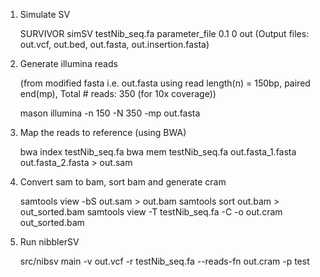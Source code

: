 1. Simulate SV

	SURVIVOR simSV testNib_seq.fa parameter_file 0.1 0 out
	(Output files: out.vcf, out.bed, out.fasta, out.insertion.fasta)

2. Generate illumina reads

	(from modified fasta i.e. out.fasta using read length(n) = 150bp, paired end(mp), Total # reads: 350 (for 10x coverage))

	mason illumina -n 150 -N 350 -mp out.fasta

3. Map the reads to reference (using BWA)

	bwa index testNib_seq.fa
	bwa mem testNib_seq.fa out.fasta_1.fasta out.fasta_2.fasta > out.sam
 
4. Convert sam to bam, sort bam and generate cram
 
	samtools view -bS out.sam > out.bam
	samtools sort out.bam > out_sorted.bam
	samtools view -T testNib_seq.fa -C -o out.cram out_sorted.bam
 
5. Run nibblerSV
 
	src/nibsv main -v out.vcf -r testNib_seq.fa --reads-fn out.cram -p test
